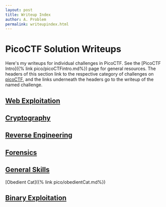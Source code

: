 ```yaml
---
layout: post
title: Writeup Index
author: A. Problem
permalink: writeupindex.html
---
```


# PicoCTF Solution Writeups
Here's my writeups for individual challenges in PicoCTF. See the [PicoCTF Intro]({% link pico/picoCTFintro.md%}) page for general resources. The headers of this section link to the respective category of challenges on [picoCTF](https://play.picoctf.org/practice), and the links underneath the headers go to the writeup of the named challenge. 


## [Web Exploitation](https://play.picoctf.org/practice?category=1&page=1)


## [Cryptography](https://play.picoctf.org/practice?category=2&page=1)


## [Reverse Engineering](https://play.picoctf.org/practice?category=3&page=1)


## [Forensics](https://play.picoctf.org/practice?category=4&page=1)


## [General Skills](https://play.picoctf.org/practice?category=5&page=1)
[Obedient Cat]({% link pico/obedientCat.md%})


## [Binary Exploitation](https://play.picoctf.org/practice?category=6&page=1)
